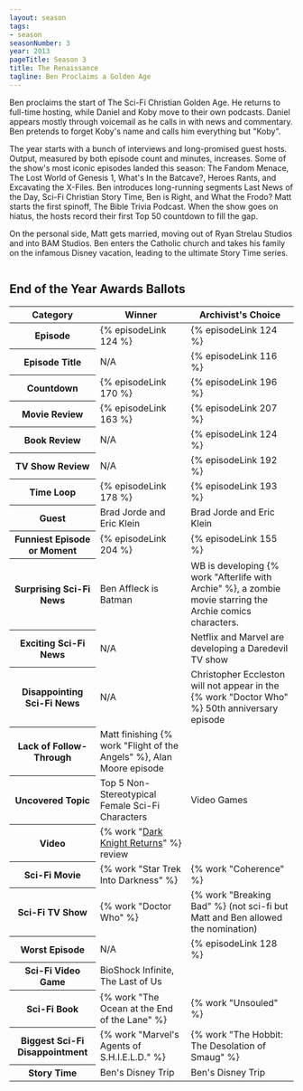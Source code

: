 ```yaml
---
layout: season
tags:
- season
seasonNumber: 3
year: 2013
pageTitle: Season 3
title: The Renaissance
tagline: Ben Proclaims a Golden Age
---
```

<div class="columns">
<div class="column is-half">
Ben proclaims the start of The Sci-Fi Christian Golden Age. He returns to full-time hosting, while Daniel and Koby move to their own podcasts. Daniel appears mostly through voicemail as he calls in with news and commentary. Ben pretends to forget Koby's name and calls him everything but "Koby". 

The year starts with a bunch of interviews and long-promised guest hosts. Output, measured by both episode count and minutes, increases. Some of the show's most iconic episodes landed this season: The Fandom Menace, The Lost World of Genesis 1, What's In the Batcave?, Heroes Rants, and Excavating the X-Files. Ben introduces long-running segments Last News of the Day, Sci-Fi Christian Story Time, Ben is Right, and What the Frodo? Matt starts the first spinoff, The Bible Trivia Podcast. When the show goes on hiatus, the hosts record their first Top 50 countdown to fill the gap. 

On the personal side, Matt gets married, moving out of Ryan Strelau Studios and into BAM Studios. Ben enters the Catholic church and takes his family on the infamous Disney vacation, leading to the ultimate Story Time series.
</div>
</div>

<h2>End of the Year Awards Ballots</h2>
<table class="table is-striped">
    <thead>
        <tr>
            <th>Category</th>
            <th>Winner</th>
            <th>Archivist's Choice</th>
        </tr>
    </thead>
    <tbody>
        <tr>
            <th>Episode</th>
            <td>{% episodeLink 124 %}</td>
            <td>{% episodeLink 124 %}</td>
        </tr>
        <tr>
            <th>Episode Title</th>
            <td>N/A</td>
            <td>{% episodeLink 116 %}</td>
        </tr>
        <tr>
            <th>Countdown</th>
            <td>{% episodeLink 170 %}</td>
            <td>{% episodeLink 196 %}</td>
        </tr>
        <tr>
            <th>Movie Review</th>
            <td>{% episodeLink 163 %}</td>
            <td>{% episodeLink 207 %}</td>
        </tr>
        <tr>
            <th>Book Review</th>
            <td>N/A</td>
            <td>{% episodeLink 124 %}</td>
        </tr>
        <tr>
            <th>TV Show Review</th>
            <td>N/A</td>
            <td>{% episodeLink 192 %}</td>
        </tr>
        <tr>
            <th>Time Loop</th>
            <td>{% episodeLink 178 %}</td>
            <td>{% episodeLink 193 %}</td>
        </tr>
        <tr>
            <th>Guest</th>
            <td>Brad Jorde and Eric Klein</td>
            <td>Brad Jorde and Eric Klein</td>
        </tr>
        <tr>
            <th>Funniest Episode or Moment</th>
            <td>{% episodeLink 204 %}</td>
            <td>{% episodeLink 155 %}</td>
        <!--</tr>
        <tr>
            <th>Awkward Moment</th>
            <td><a href="/episodes/0083-batman-live-instant-reaction/">№ 83 Batman Live – Instant Reaction</a></td>
            <td><q class="koby inline">Yay! Carrie Fisher, 60-year-old in a bikini.</q> (<a href="/episodes/0091-calling-all-podcasters-and-other-announcements/">№ 91</a>)</td>
        </tr>-->
        <tr>
            <th>Surprising Sci-Fi News</th>
            <td>Ben Affleck is Batman</td>
            <td>WB is developing {% work "Afterlife with Archie" %}, a zombie movie starring the Archie comics characters.</td>
        </tr>
        <tr>
            <th>Exciting Sci-Fi News</th>
            <td>N/A</td>
            <td>Netflix and Marvel are developing a Daredevil TV show</td>
        </tr>
        <tr>
            <th>Disappointing Sci-Fi News</th>
            <td>N/A</td>
            <td>Christopher Eccleston will not appear in the {% work "Doctor Who" %} 50th anniversary episode</td>
        </tr>
        <tr>
            <th>Lack of Follow-Through</th>
            <td>Matt finishing {% work "Flight of the Angels" %}, Alan Moore episode</td>
            <td><!--todo: check season 3 future episodes list--></td>
        </tr>
        <tr>
            <th>Uncovered Topic</th>
            <td>Top 5 Non-Stereotypical Female Sci-Fi Characters</td>
            <td>Video Games</td>
        </tr>
        <tr>
            <th>Video</th>
            <td>{% work "<a href="https://www.youtube.com/watch?v=DfvQCNgPiSY">Dark Knight Returns</a>" %} review</td>
            <td></td>
        </tr>
        <tr>
            <th>Sci-Fi Movie</th>
            <td>{% work "Star Trek Into Darkness" %}</td>
            <td>{% work "Coherence" %}</td>
        </tr>
        <tr>
            <th>Sci-Fi TV Show</th>
            <td>{% work "Doctor Who" %}</td>
            <td>{% work "Breaking Bad" %} (not sci-fi but Matt and Ben allowed the nomination)</td>
        </tr>
        <tr>
            <th>Worst Episode</th>
            <td>N/A</td>
            <td>{% episodeLink 128 %}</td>
        </tr>
        <!-- special for this year -->
        <tr>
            <th>Sci-Fi Video Game</th>
            <td>BioShock Infinite, The Last of Us</td>
            <td></td>
        </tr>
        <tr>
            <th>Sci-Fi Book</th>
            <td>{% work "The Ocean at the End of the Lane" %}</td>
            <td>{% work "Unsouled" %}</td>
        </tr>
        <tr>
            <th>Biggest Sci-Fi Disappointment</th>
            <td>{% work "Marvel's Agents of S.H.I.E.L.D." %}</td>
            <td>{% work "The Hobbit: The Desolation of Smaug" %}</td>
        </tr>
        <tr>
            <th>Story Time</th>
            <td>Ben's Disney Trip</td>
            <td>Ben's Disney Trip</td>
        </tr>
    </tbody>
</table>